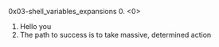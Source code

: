 0x03-shell_variables_expansions
0. <0>
1. Hello you
2. The path to success is to take massive, determined action


